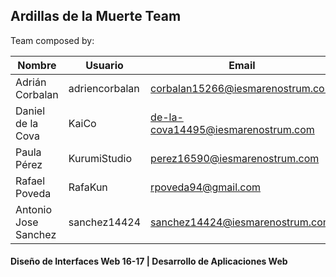 ## Ardillas de la Muerte Team

Team composed by:  

Nombre  | Usuario | Email |
|-------|---------|-------|
Adrián Corbalan | adriencorbalan | corbalan15266@iesmarenostrum.com |
Daniel de la Cova | KaiCo | de-la-cova14495@iesmarenostrum.com |
Paula Pérez | KurumiStudio | perez16590@iesmarenostrum.com |
Rafael Poveda | RafaKun | rpoveda94@gmail.com |
Antonio Jose Sanchez | sanchez14424 | sanchez14424@iesmarenostrum.com |

#### Diseño de Interfaces Web 16-17 | Desarrollo de Aplicaciones Web
